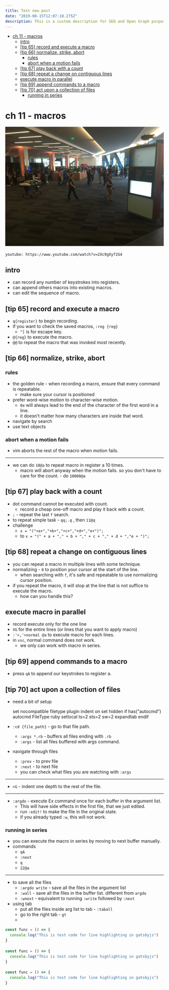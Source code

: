 ```yaml
---
title: Test new post
date: "2019-08-15T12:07:10.275Z"
description: This is a custom description for SEO and Open Graph purposes, rather than the default generated excerpt. Simply add a description field to the frontmatter.
---
```


- [ch 11 - macros](#ch-11---macros)
  - [intro](#intro)
  - [[tip 65] record and execute a macro](#-tip-65--record-and-execute-a-macro)
  - [[tip 66] normalize, strike, abort](#-tip-66--normalize--strike--abort)
    - [rules](#rules)
    - [abort when a motion fails](#abort-when-a-motion-fails)
  - [[tip 67] play back with a count](#-tip-67--play-back-with-a-count)
  - [[tip 68] repeat a change on contiguous lines](#-tip-68--repeat-a-change-on-contiguous-lines)
  - [execute macro in parallel](#execute-macro-in-parallel)
  - [[tip 69] append commands to a macro](#-tip-69--append-commands-to-a-macro)
  - [[tip 70] act upon a collection of files](#-tip-70--act-upon-a-collection-of-files)
    - [running in series](#running-in-series)

# ch 11 - macros

![Test image](./IMG_5113.jpg)

`youtube: https://www.youtube.com/watch?v=2Xc9gXyf2G4`

## intro

- can record any number of keystrokes into registers.
- can append others macros into existing macros.
- can edit the sequence of macro.

## [tip 65] record and execute a macro

- `q{register}` to begin recording.
- if you want to check the saved macros, `:reg {reg}`
  - `^[` is for escape key.
- `@{reg}` to execute the macro.
- `@@` to repeat the macro that was invoked most recently.

## [tip 66] normalize, strike, abort

### rules

- the golden rule - when recording a macro, ensure that every command is repeatable.
  - make sure your cursor is positioned
- prefer word-wise motion to character-wise motion.
  - `0e` will always lead to the end of the character of the first word in a line.
  - it doesn't matter how many characters are inside that word.
- navigate by search
- use text objects

### abort when a motion fails

- vim aborts the rest of the macro when motion fails.

---

- we can do `10@a` to repeat macro in register a 10 times.
  - macro will abort anyway when the motion fails. so you don't have to care for the count. - do `10000@a`

## [tip 67] play back with a count

- dot command cannot be executed with count.
  - record a cheap one-off macro and play it back with a count.
- `;` - repeat the last `f` search.
- to repeat simple task - `qq;.q` , then `11@q`
- challenge
  - `x = "("+a+","+b+","+c+","+d+","e+")";`
  - to `x = "(" + a + "," + b + "," + c + "," + d + ","e + ")";`

## [tip 68] repeat a change on contiguous lines

- you can repeat a macro in multiple lines with some technique.
- normalizing - `0` to position your cursor at the start of the line.
  - when searching with `f`, it's safe and repeatable to use normalizing cursor position.
- if you repeat the macro, it will stop at the line that is not suffice to execute the macro.
  - how can you handle this?

## execute macro in parallel

- record execute only for the one line
- `VG` for the entire lines (or lines that you want to apply macro)
- `:'>,'>normal @a` to execute macro for each lines.
- in `vsc`, normal command does not work.
  - we only can work with macro in series.

## [tip 69] append commands to a macro

- press `qA` to append our keystrokes to register a.

## [tip 70] act upon a collection of files

- need a bit of setup

  set nocompatible
  filetype plugin indent on
  set hidden
  if has("autocmd")
  autocmd FileType ruby setlocal ts=2 sts=2 sw=2 expandtab
  endif

- `:cd {file_path}` - go to that file path.
  - `:args *.rb` - buffers all files ending with `.rb`
  - `:args` - list all files buffered with args command.
- navigate through files
  - `:prev` - to prev file
  - `:next` - to next file
  - you can check what files you are watching with `:args`

---

- `>G` - indent one depth to the rest of the file.

---

- `:argdo` - execute Ex command once for each buffer in the argument list.
  - This will have side effects in the first file, that we just edited.
  - run `:edit!` to make the file in the original state.
  - if you already typed `:w`, this will not work.

### running in series

- you can execute the macro in series by moving to next buffer manually.
- commands
  - `qA`
  - `:next`
  - `q`
  - `22@a`

---

- to save all the files
  - `:argdo write` - save all the files in the argument list
  - `:wall` - save all the files in the buffer list. different from `argdo`
  - `:wnext` - equivalent to running `:write` followed by `:next`
- using tab
  - put all the files inside arg list to tab - `:taball`
  - go to the right tab - `gt`
  -

```javascript
const func = () => {
  console.log("This is test code for line highlighting in gatsbyjs")
}

const func = () => {
  console.log("This is test code for line highlighting in gatsbyjs")
}

const func = () => {
  console.log("This is test code for line highlighting in gatsbyjs")
}
```
